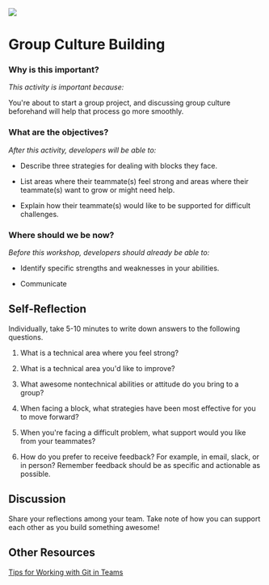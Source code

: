 <!--
Creator: Brianna
Location: SF
-->

![](https://ga-dash.s3.amazonaws.com/production/assets/logo-9f88ae6c9c3871690e33280fcf557f33.png)

# Group Culture Building

### Why is this important?
<!-- framing the "why" in big-picture/real world examples -->
*This activity is important because:*

You're about to start a group project, and discussing group culture beforehand will help that process go more smoothly. 

### What are the objectives?
<!-- specific/measurable goal for students to achieve -->
*After this activity, developers will be able to:*

* Describe three strategies for dealing with blocks they face.

* List areas where their teammate(s) feel strong and areas where their teammate(s) want to grow or might need help.

* Explain how their teammate(s) would like to be supported for difficult challenges.  


### Where should we be now?
<!-- call out the skills that are prerequisites -->
*Before this workshop, developers should already be able to:*

* Identify specific strengths and weaknesses in your abilities.

* Communicate 

## Self-Reflection

Individually, take 5-10 minutes to write down answers to the following questions. 

1. What is a technical area where you feel strong?

1. What is a technical area you'd like to improve?

1. What awesome nontechnical abilities or attitude do you bring to a group?

1. When facing a block, what strategies have been most effective for you to move forward?

1. When you're facing a difficult problem, what support would you like from your teammates?

1. How do you prefer to receive feedback? For example, in email, slack, or in person? Remember feedback should be as specific and actionable as possible. 

## Discussion

Share your reflections among your team. Take note of how you can support each other as you build something awesome!

## Other Resources

[Tips for Working with Git in Teams](https://github.com/SF-WDI-LABS/shared_modules/blob/master/how-to/github-collaboration-workflow.md#tips-for-working-in-teams)
